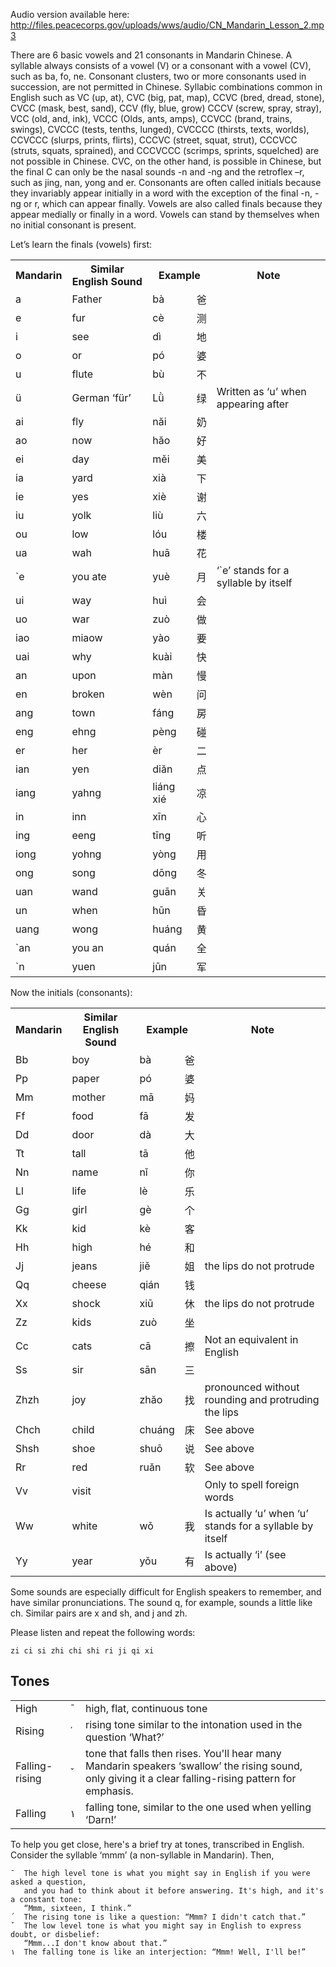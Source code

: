 Audio version available here:
<http://files.peacecorps.gov/uploads/wws/audio/CN_Mandarin_Lesson_2.mp3>

There are 6 basic vowels and 21 consonants in Mandarin Chinese. A syllable
always consists of a vowel (V) or a consonant with a vowel (CV), such as ba, fo,
ne. Consonant clusters, two or more consonants used in succession, are not
permitted in Chinese. Syllabic combinations common in English such as VC (up,
at), CVC (big, pat, map), CCVC (bred, dread, stone), CVCC (mask, best, sand),
CCV (fly, blue, grow) CCCV (screw, spray, stray), VCC (old, and, ink), VCCC
(Olds, ants, amps), CCVCC (brand, trains, swings), CVCCC (tests, tenths,
lunged), CVCCCC (thirsts, texts, worlds), CCVCCC (slurps, prints, flirts), CCCVC
(street, squat, strut), CCCVCC (struts, squats, sprained), and CCCVCCC (scrimps,
sprints, squelched) are not possible in Chinese. CVC, on the other hand, is
possible in Chinese, but the final C can only be the nasal sounds -n and -ng and
the retroflex –r, such as jing, nan, yong and er. Consonants are often called
initials because they invariably appear initially in a word with the exception
of the final -n, - ng or r, which can appear finally. Vowels are also called
finals because they appear medially or finally in a word. Vowels can stand by
themselves when no initial consonant is present.

Let’s learn the finals (vowels) first:

<table>
<tr>
  <th>Mandarin</th>
  <th>Similar English Sound</th>
  <th colspan="2">Example</th>
  <th>Note</th>
</tr>




<tr><td>a</td>      <td>Father</td>          <td>bà</td>       <td>爸</td>          <td></td></tr>
<tr><td>e</td>      <td>fur</td>             <td>cè</td>       <td>测</td>          <td></td></tr>
<tr><td>i</td>      <td>see</td>             <td>dì</td>       <td>地</td>          <td></td></tr>
<tr><td>o</td>      <td>or</td>              <td>pó</td>       <td>婆</td>          <td></td></tr>
<tr><td>u</td>      <td>flute</td>           <td>bù</td>       <td>不</td>          <td></td></tr>
<tr><td>ü</td>      <td>German ‘für’</td>    <td>Lǜ</td>       <td>绿</td>          <td>Written as ‘u’ when appearing after</td></tr>
<tr><td>ai</td>     <td>fly</td>             <td>năi</td>       <td>奶</td>         <td> </td></tr>
<tr><td>ao</td>     <td>now</td>             <td>hăo</td>       <td>好</td>         <td> </td></tr>
<tr><td>ei</td>     <td>day</td>             <td>měi</td>       <td>美</td>         <td> </td></tr>
<tr><td>ia</td>     <td>yard</td>            <td>xià</td>       <td>下</td>         <td> </td></tr>
<tr><td>ie</td>     <td>yes</td>             <td>xiè</td>       <td>谢</td>         <td> </td></tr>
<tr><td>iu</td>     <td>yolk</td>            <td>liù</td>       <td>六</td>         <td> </td></tr>
<tr><td>ou</td>     <td>low</td>             <td>lóu</td>       <td>楼</td>         <td> </td></tr>
<tr><td>ua</td>     <td>wah</td>             <td>huā</td>       <td>花</td>         <td> </td></tr>
<tr><td>`e</td>     <td>you ate</td>         <td>yuè</td>       <td>月</td>         <td> ‘`e’ stands for a syllable by itself</td></tr>
<tr><td>ui</td>     <td>way</td>             <td>huì</td>       <td>会</td>         <td> </td></tr>
<tr><td>uo</td>     <td>war</td>             <td>zuò</td>       <td>做</td>         <td> </td></tr>
<tr><td>iao</td>    <td>miaow</td>           <td>yào</td>       <td>要</td>         <td> </td></tr>
<tr><td>uai</td>    <td>why</td>             <td>kuài</td>       <td>快</td>        <td>  </td></tr>
<tr><td>an</td>     <td>upon</td>            <td>màn</td>       <td>慢</td>         <td> </td></tr>
<tr><td>en</td>     <td>broken</td>          <td>wèn</td>       <td>问</td>         <td> </td></tr>
<tr><td>ang</td>    <td>town</td>            <td>fáng</td>       <td>房</td>        <td>  </td></tr>
<tr><td>eng</td>    <td>ehng</td>            <td>pèng</td>       <td>碰</td>        <td>  </td></tr>
<tr><td>er</td>     <td>her</td>             <td>èr</td>       <td>二</td>          <td></td></tr>
<tr><td>ian</td>    <td>yen</td>             <td>diăn</td>       <td>点</td>        <td>  </td></tr>
<tr><td>iang</td>   <td>yahng</td>           <td>liáng xié</td>       <td>凉</td>   <td>       </td></tr>
<tr><td>in</td>     <td>inn</td>             <td>xīn</td>       <td>心</td>         <td> </td></tr>
<tr><td>ing</td>    <td>eeng</td>            <td>tīng</td>       <td>听</td>        <td></td></tr>
<tr><td>iong</td>   <td>yohng</td>           <td>yòng</td>       <td>用</td>        <td></td></tr>
<tr><td>ong</td>    <td>song</td>            <td>dōng</td>       <td>冬</td>        <td></td></tr>
<tr><td>uan</td>    <td>wand</td>            <td>guān</td>       <td>关</td>        <td></td></tr>
<tr><td>un</td>     <td>when</td>            <td>hūn</td>       <td>昏</td>         <td></td></tr>
<tr><td>uang</td>   <td>wong</td>            <td>huáng</td>       <td>黄</td>       <td></td></tr>
<tr><td>`an</td>    <td>you an</td>          <td>quán</td>       <td>全</td>     <td></td></tr>
<tr><td>`n</td>     <td>yuen</td>            <td>jūn</td>       <td>军</td>         <td></td></tr>

</table>



Now the initials (consonants):

<table>
<tr>
  <th>Mandarin</th>
  <th>Similar English Sound</th>
  <th colspan="2">Example</th>
  <th>Note</th>
</tr>

<tr><td>Bb</td>     <td>boy</td>            <td>bà</td>                             <td>爸</td> <td></td>
<tr><td>Pp</td>     <td>paper</td>          <td>pó</td>                             <td>婆</td> <td></td>
<tr><td>Mm</td>     <td>mother</td>         <td>mā</td>                             <td>妈</td> <td></td>
<tr><td>Ff</td>     <td>food</td>           <td>fā</td>                             <td>发</td> <td></td>
<tr><td>Dd</td>     <td>door</td>           <td>dà</td>                             <td>大</td> <td></td>
<tr><td>Tt</td>     <td>tall</td>           <td>tā</td>                             <td>他</td> <td></td>
<tr><td>Nn</td>     <td>name</td>           <td>nǐ</td>                             <td>你</td> <td></td>
<tr><td>Ll</td>     <td>life</td>           <td>lè</td>                             <td>乐</td> <td></td>
<tr><td>Gg</td>     <td>girl</td>           <td>gè</td>                             <td>个</td> <td></td>
<tr><td>Kk</td>     <td>kid</td>            <td>kè</td>                             <td>客</td> <td></td>
<tr><td>Hh</td>     <td>high</td>           <td>hé</td>                             <td>和</td> <td></td>
<tr><td>Jj</td>     <td>jeans</td>          <td>jiě</td>                            <td>姐</td> <td>the lips do not protrude</td>
<tr><td>Qq</td>     <td>cheese</td>         <td>qián</td>                           <td>钱</td> <td></td>
<tr><td>Xx</td>     <td>shock</td>          <td>xiū</td>                            <td>休</td> <td>the lips do not protrude</td>
<tr><td>Zz</td>     <td>kids</td>           <td>zuò</td>                            <td>坐</td> <td></td>
<tr><td>Cc</td>     <td>cats</td>           <td>cā</td>                             <td>擦</td> <td>Not an equivalent in English</td>
<tr><td>Ss</td>     <td>sir</td>            <td>sān</td>                            <td>三</td> <td></td>
<tr><td>Zhzh</td>   <td>joy</td>            <td>zhăo</td>                           <td>找</td> <td>pronounced without rounding and protruding the lips</td>
<tr><td>Chch</td>   <td>child</td>          <td>chuáng</td>                         <td>床</td> <td>See above</td>
<tr><td>Shsh</td>   <td>shoe</td>           <td>shuō</td>                           <td>说</td> <td>See above</td>
<tr><td>Rr</td>     <td>red</td>            <td>ruăn</td>                           <td>软</td> <td>See above</td>
<tr><td>Vv</td>     <td>visit</td>          <td></td>                               <td></td>   <td>Only to spell foreign words</td>
<tr><td>Ww</td>     <td>white</td>          <td>wǒ</td>                             <td>我</td> <td>Is actually ‘u’ when ‘u’ stands for a syllable by itself</td>
<tr><td>Yy</td>     <td>year</td>           <td>yǒu</td>                            <td>有</td> <td>Is actually ‘i’ (see above)</td>

</table>

Some sounds are especially difficult for English speakers to remember, and have similar
pronunciations. The sound q, for example, sounds a little like ch. Similar pairs are x and sh, and j
and zh.

Please listen and repeat the following words:

    zi ci si zhi chi shi ri ji qi xi

## Tones

<table>
<tr><td>High</td><td>¯</td><td>high, flat, continuous tone</td></tr>
<tr><td>Rising</td><td>΄</td><td>rising tone similar to the intonation used in the question ‘What?’</td></tr>
<tr><td>Falling-rising</td><td>ˇ</td><td>tone that falls then rises. You'll hear many Mandarin speakers ‘swallow’ the rising sound, only giving it a clear falling-rising pattern for emphasis.</td></tr>
<tr><td>Falling</td><td>١</td><td>falling tone, similar to the one used when yelling ‘Darn!’</td></tr>
</table>

To help you get close, here's a brief try at tones, transcribed in English. Consider the syllable ‘mmm’ (a non-syllable in Mandarin). Then,



    ¯  The high level tone is what you might say in English if you were asked a question,
       and you had to think about it before answering. It's high, and it's a constant tone:
       “Mmm, sixteen, I think.”
    ΄  The rising tone is like a question: “Mmm? I didn't catch that.”
    ˇ  The low level tone is what you might say in English to express doubt, or disbelief:
       “Mmm...I don't know about that.”
    ١  The falling tone is like an interjection: “Mmm! Well, I'll be!”

